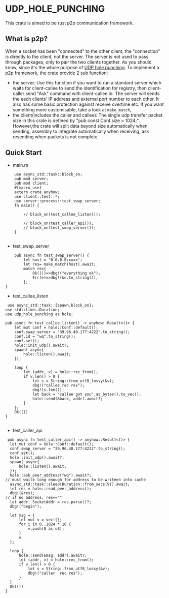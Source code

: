 # UDP_HOLE_PUNCHING
This crate is aimed to be rust p2p communication framework.

## What is p2p? 

 When a socket has been "connected" to the other client, the "connection" is directly to the client, not the server. The server is not used to pass through packages, only to pair the two clients together. As you should know, since it's the whole purpose of [UDP hole punching](https://en.wikipedia.org/wiki/UDP_hole_punching).
 To implement a p2p framework, the crate provide 2 sub function:
 - the server: Use this function if you want to run a standard server which waits for client-callee to send the identification for registry, then client-caller send "Ask" command with client-callee id.  The server will sends the each clients' IP address and external port number to each other. It also has some basic protection against receive overtime etc. If you want something more customisable, take a look at `make_match`,
 - the client(includes the caller and callee): The single udp transfer packet size in this crate is defined by "pub const Conf.size = 1024;". However,the crate will split data beyond size automatically when sending, assembly to integrate automatically when receiving, ask resending when packets is not complete. 
  ## Quick Start 
  
  - main.rs
```
    use async_std::task::block_on;
    pub mod server;
    pub mod client;
    #[macro_use]
    extern crate anyhow;
    use client::test::*;
    use server::process::test_swap_server;
    fn main() {

        // block_on(test_callee_listen());

        // block_on(test_caller_api());
        // block_on(test_swap_server());
    }


```
  - test_swap_server 
  
```
    pub async fn test_swap_server() {
        let host = "0.0.0.0:xxxx";
        let res= make_match(host).await;
        match res{
            Ok(())=>dbg!("everything ok"),
            Err(e)=>dbg!(&e.to_string()),
        };
}
```
  - test_callee_listen
  
 
```
 use async_std::task::{spawn,block_on};
use std::time::Duration;
use udp_hole_punching as hole;

pub async fn test_callee_listen() -> anyhow::Result<()> {
    let mut conf = hole::Conf::default();
    conf.swap_server = "39.96.40.177:4222".to_string();
    conf.id = "wq".to_string();
    conf.set();
    hole::init_udp().await?;
    spawn( async{
        hole::listen().await;
    });

    loop {
        let (addr, v) = hole::rec_from();
        if v.len() > 0 {
            let s = String::from_utf8_lossy(&v);
            dbg!("callee rec res");
            dbg!(s.len());
            let back = "callee got you".as_bytes().to_vec();
            hole::send(&back, addr).await?;
        }
    };
    Ok(())
}


```

  - test_caller_api 
  
  ```
   pub async fn test_caller_api() -> anyhow::Result<()> {
    let mut conf = hole::Conf::default();
    conf.swap_server = "39.96.40.177:4222".to_string();
    conf.set();
    hole::init_udp().await?;
    spawn( async{
        hole::listen().await;
    });
    hole::ask_peer_address("wq").await?;
// must waite long enough for address to be writeen into cache
    async_std::task::sleep(Duration::from_secs(9)).await;
    let res = hole::read_peer_address();
    dbg!(&res);
// if no address, res==""
    let addr: SocketAddr = res.parse()?;
    dbg!("begin");

    let msg = {
        let mut v = vec![];
        for i in 0..1024 * 10 {
            v.push(8 as u8);
        }
        v
    };

    loop {
        hole::send(&msg, addr).await?;
        let (addr, v) = hole::rec_from();
        if v.len() > 0 {
            let s = String::from_utf8_lossy(&v);
            dbg!("caller  rec res");
        }
    }
    Ok(())
}

  ```

